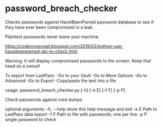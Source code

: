 # password_breach_checker
Checks passwords against HaveIBeenPwned password database to see if they have ever been compromised in a leak.  

Plaintext passwords never leave your machine. 

https://codecrossroad.blogspot.com/2019/02/python-use-haveibeenpwned-api-to-check.html

Warning: It will display compromised passwords to the screen.  Keep that head on a swivel!


To export from LastPass:
-Go to your Vault
-Go to More Options
-Go to Advanced
-Go to Export
-Copy/paste the text into a file

usage: password_breach_checker.py [-h] [-e E] [-f F] [-p P]

Check passwords against cred dumps.

optional arguments:
  -h, --help  show this help message and exit
  -e E        Path to LastPass data export
  -f F        Path to file with passwords, one per line
  -p P        single password to check
  
